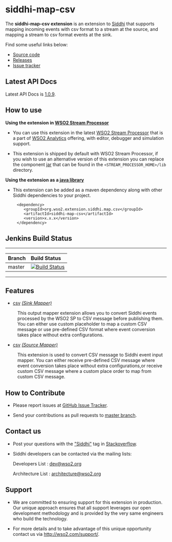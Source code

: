 # siddhi-map-csv

The **siddhi-map-csv extension** is an extension to <a target="_blank" href="https://wso2.github
.io/siddhi">Siddhi</a> that supports mapping incoming events with csv format to a stream at the source, and mapping a stream to csv format events at the sink.

Find some useful links below:

* <a target="_blank" href="https://github.com/wso2-extensions/siddhi-map-csv">Source code</a>
* <a target="_blank" href="https://github.com/wso2-extensions/siddhi-map-csv/releases">Releases</a>
* <a target="_blank" href="https://github.com/wso2-extensions/siddhi-map-csv/issues">Issue tracker</a>


## Latest API Docs 

Latest API Docs is <a target="_blank" href="https://wso2-extensions.github.io/siddhi-map-csv/api/1.0.9">1.0.9</a>.

## How to use 

**Using the extension in <a target="_blank" href="https://github.com/wso2/product-sp">WSO2 Stream Processor</a>**

* You can use this extension in the latest <a target="_blank" href="https://github.com/wso2/product-sp/releases">WSO2 Stream Processor</a> that is a part of <a target="_blank" href="http://wso2.com/analytics?utm_source=gitanalytics&utm_campaign=gitanalytics_Jul17">WSO2 Analytics</a> offering, with editor, debugger and simulation support. 

* This extension is shipped by default with WSO2 Stream Processor, if you wish to use an alternative version of this extension you can replace the component <a target="_blank" href="https://github.com/wso2-extensions/siddhi-map-csv/releases">jar</a> that can be found in the `<STREAM_PROCESSOR_HOME>/lib` directory.

**Using the extension as a <a target="_blank" href="https://wso2.github.io/siddhi/documentation/running-as-a-java-library">java library</a>**

* This extension can be added as a maven dependency along with other Siddhi dependencies to your project.

```
     <dependency>
        <groupId>org.wso2.extension.siddhi.map.csv</groupId>
        <artifactId>siddhi-map-csv</artifactId>
        <version>x.x.x</version>
     </dependency>
```

## Jenkins Build Status

---

|  Branch | Build Status |
| :------ |:------------ | 
| master  | [![Build Status](https://wso2.org/jenkins/view/All%20Builds/job/siddhi/job/siddhi-map-csv/badge/icon)](https://wso2.org/jenkins/view/All%20Builds/job/siddhi/job/siddhi-map-csv/) |

---

## Features

* <a target="_blank" href="https://wso2-extensions.github.io/siddhi-map-csv/api/1.0.9/#csv-sink-mapper">csv</a> *<a target="_blank" href="https://wso2.github.io/siddhi/documentation/siddhi-4.0/#sink-mapper">(Sink Mapper)</a>*<br><div style="padding-left: 1em;"><p>This output mapper extension allows you to convert Siddhi events processed by the WSO2 SP to CSV message before publishing them. You can either use custom placeholder to map a custom CSV message or use pre-defined CSV format where event conversion takes place without extra configurations.</p></div>
* <a target="_blank" href="https://wso2-extensions.github.io/siddhi-map-csv/api/1.0.9/#csv-source-mapper">csv</a> *<a target="_blank" href="https://wso2.github.io/siddhi/documentation/siddhi-4.0/#source-mapper">(Source Mapper)</a>*<br><div style="padding-left: 1em;"><p>This extension is used to convert CSV message to Siddhi event input mapper. You can either receive pre-defined CSV message where event conversion takes place without extra configurations,or receive custom CSV message where a custom place order to map from custom CSV message.</p></div>

## How to Contribute
 
  * Please report issues at <a target="_blank" href="https://github.com/wso2-extensions/siddhi-map-csv/issues">GitHub Issue Tracker</a>.
  
  * Send your contributions as pull requests to <a target="_blank" href="https://github.com/wso2-extensions/siddhi-map-csv/tree/master">master branch</a>. 
 
## Contact us 

 * Post your questions with the <a target="_blank" href="http://stackoverflow.com/search?q=siddhi">"Siddhi"</a> tag in <a target="_blank" href="http://stackoverflow.com/search?q=siddhi">Stackoverflow</a>. 
 
 * Siddhi developers can be contacted via the mailing lists:
 
    Developers List   : [dev@wso2.org](mailto:dev@wso2.org)
    
    Architecture List : [architecture@wso2.org](mailto:architecture@wso2.org)
 
## Support 

* We are committed to ensuring support for this extension in production. Our unique approach ensures that all support leverages our open development methodology and is provided by the very same engineers who build the technology. 

* For more details and to take advantage of this unique opportunity contact us via <a target="_blank" href="http://wso2.com/support?utm_source=gitanalytics&utm_campaign=gitanalytics_Jul17">http://wso2.com/support/</a>. 
